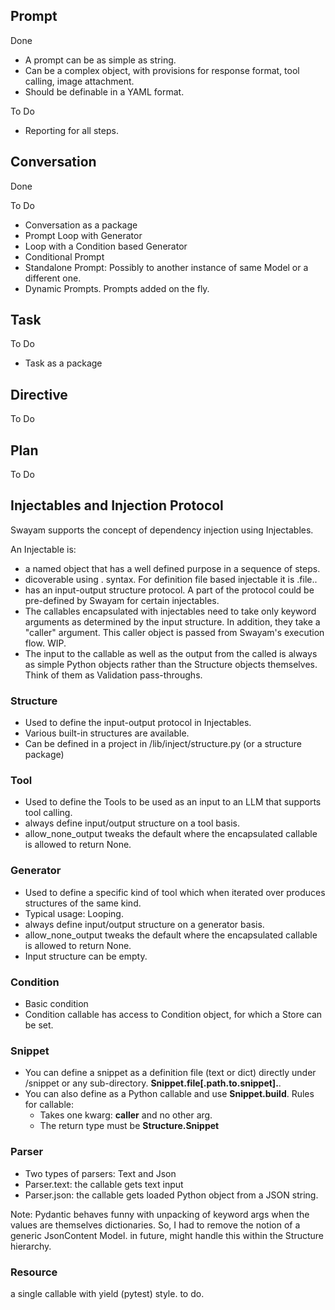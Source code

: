 

## Prompt

Done
- A prompt can be as simple as string.
- Can be a complex object, with provisions for response format, tool calling, image attachment.
- Should be definable in a YAML format.

To Do

- Reporting for all steps.

## Conversation
Done

To Do
- Conversation as a package
- Prompt Loop with Generator
- Loop with a Condition based Generator
- Conditional Prompt
- Standalone Prompt: Possibly to another instance of same Model or a different one.
- Dynamic Prompts. Prompts added on the fly.

## Task

To Do
- Task as a package


## Directive

To Do

## Plan

To Do


## Injectables and Injection Protocol

Swayam supports the concept of dependency injection using Injectables.

An Injectable is:
- a named object that has a well defined purpose in a sequence of steps.
- dicoverable using <InjectableType>.<InjectableName> syntax. For definition file based injectable it is <InjectableType>.file.<InjectableName>.
- has an input-output structure protocol. A part of the protocol could be pre-defined by Swayam for certain injectables.
- The callables encapsulated with injectables need to take only keyword arguments as determined by the input structure. In addition, they take a "caller" argument. This caller object is passed from Swayam's execution flow. WIP.
- The input to the callable as well as the output from the called is always as simple Python objects rather than the Structure objects themselves. Think of them as Validation pass-throughs.


### Structure

- Used to define the input-output protocol in Injectables.
- Various built-in structures are available.
- Can be defined in a project in /lib/inject/structure.py (or a structure package)

### Tool
- Used to define the Tools to be used as an input to an LLM that supports tool calling.
- always define input/output structure on a tool basis.
- allow_none_output tweaks the default where the encapsulated callable is allowed to return None.

### Generator

- Used to define a specific kind of tool which when iterated over produces structures of the same kind.
- Typical usage: Looping.
- always define input/output structure on a generator basis.
- allow_none_output tweaks the default where the encapsulated callable is allowed to return None.
- Input structure can be empty.

### Condition

- Basic condition
- Condition callable has access to Condition object, for which a Store can be set.

### Snippet

- You can define a snippet as a definition file (text or dict) directly under /snippet or any sub-directory. **Snippet.file[.path.to.snippet].<Name>**.
- You can also define as a Python callable and use **Snippet.build**. Rules for callable:
    - Takes one kwarg: **caller** and no other arg.
    - The return type must be **Structure.Snippet** 

### Parser
- Two types of parsers: Text and Json
- Parser.text: the callable gets text input
- Parser.json: the callable gets loaded Python object from a JSON string.

Note: Pydantic behaves funny with unpacking of keyword args when the values are themselves dictionaries. So, I had to remove the notion of a generic JsonContent Model. in future, might handle this within the Structure hierarchy.

### Resource

a single callable with yield (pytest) style. to do.